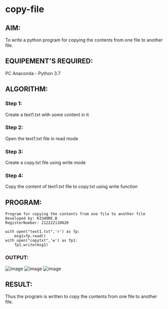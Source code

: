 # copy-file
## AIM:
To write a python program for copying the contents from one file to another file.
## EQUIPEMENT'S REQUIRED: 
PC
Anaconda - Python 3.7
## ALGORITHM: 
### Step 1:
Create a text1.txt with some content in it
### Step 2: 
 Open the text1.txt file in read mode


### Step 3: 
Create a copy.txt file using write mode


### Step 4:  
Copy the content of text1.txt file to copy.txt using write function

## PROGRAM: 
```
Program for copying the contents from one file to another file
Developed by: KISHORE.B
RegisterNumber: 212222110020

with open("text1.txt",'r') as fp:
    msg1=fp.read()
with open("copytxt",'w') as fp1:
    fp1.write(msg1)
 ```
### OUTPUT:

![image](https://github.com/KISHORE22001263/copy-file/assets/121484538/aa79b71b-9970-4d0d-99d1-d885a74398e6)
![image](https://github.com/KISHORE22001263/copy-file/assets/121484538/b8ec38c4-45db-452a-8213-eb9866864695)
![image](https://github.com/KISHORE22001263/copy-file/assets/121484538/b1b613be-6821-4f45-b5c0-c81cdafaa24b)


## RESULT:
Thus the program is written to copy the contents from one file to another file.
